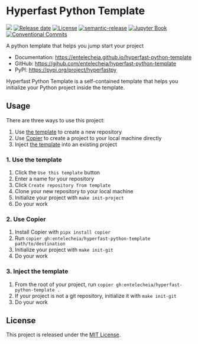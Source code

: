 # Hyperfast Python Template

![][version-image]
[![Release date][release-date-image]][release-url]
[![License][license-image]][license-url]
[![semantic-release][semantic-image]][semantic-url]
[![Jupyter Book][jupyter-book-image]][jupyter-book-url]
[![Conventional Commits][conventional-commits-image]][conventional-commits-url]

A python template that helps you jump start your project

- Documentation: https://entelecheia.github.io/hyperfast-python-template
- GitHub: https://gihub.com/entelecheia/hyperfast-python-template
- PyPI: https://pypi.org/project/hyperfastpy

Hyperfast Python Template is a self-contained template that helps you initialize your Python project inside the template.

## Usage

There are three ways to use this project:

1. Use [the template][template-url] to create a new repository
2. Use [Copier][copier-url] to create a project to your local machine directly
3. Inject [the template][template-url] into an existing project

### 1. Use the template

1. Click the `Use this template` button
2. Enter a name for your repository
3. Click `Create repository from template`
4. Clone your new repository to your local machine
5. Initialize your project with `make init-project`
6. Do your work

### 2. Use Copier

1. Install Copier with `pipx install copier`
2. Run `copier gh:entelecheia/hyperfast-python-template path/to/destination`
3. Initialize your project with `make init-git`
4. Do your work

### 3. Inject the template

1. From the root of your project, run `copier gh:entelecheia/hyperfast-python-template .`
2. If your project is not a git repository, initialize it with `make init-git`
3. Do your work

## License

This project is released under the [MIT License][license-url].

<!-- Links: -->

[repo-url]: https://gihub.com/entelecheia/hyperfast-python-template
[pypi-url]: https://pypi.org/project/hyperfastpy
[docs-url]: https://entelecheia.github.io/hyperfast-python-template
[version-image]: https://img.shields.io/github/v/release/entelecheia/hyperfast-python-template?sort=semver
[release-date-image]: https://img.shields.io/github/release-date/entelecheia/hyperfast-python-template
[release-url]: https://github.com/entelecheia/hyperfast-python-template/releases
[license-image]: https://img.shields.io/github/license/entelecheia/hyperfast-python-template
[license-url]: https://github.com/entelecheia/hyperfast-python-template/blob/main/LICENSE
[changelog-url]: https://github.com/entelecheia/hyperfast-python-template/blob/main/CHANGELOG.md

[template-url]: https://github.com/entelecheia/hyperfast-python-template
[semantic-image]: https://img.shields.io/badge/%20%20%F0%9F%93%A6%F0%9F%9A%80-semantic--release-e10079.svg
[semantic-url]: https://github.com/semantic-release/semantic-release
[conventional-commits-image]: https://img.shields.io/badge/Conventional%20Commits-1.0.0-%23FE5196?logo=conventionalcommits&logoColor=white
[conventional-commits-url]: https://conventionalcommits.org
[copier-url]: https://copier.readthedocs.io
[jupyter-book-image]: https://jupyterbook.org/en/stable/_images/badge.svg
[jupyter-book-url]: https://jupyterbook.org
